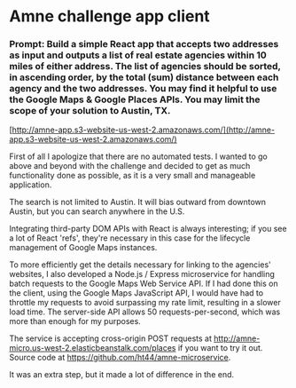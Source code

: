 # Amne challenge app client

### Prompt: Build a simple React app that accepts two addresses as input and outputs a list of real estate agencies within 10 miles of either address. The list of agencies should be sorted, in ascending order, by the total (sum) distance between each agency and the two addresses. You may find it helpful to use the Google Maps & Google Places APIs. You may limit the scope of your solution to Austin, TX.

[http://amne-app.s3-website-us-west-2.amazonaws.com/](http://amne-app.s3-website-us-west-2.amazonaws.com/)

First of all I apologize that there are no automated tests. I wanted to go above and beyond with the challenge and decided to get as much functionality done as possible, as it is a very small and manageable application.

The search is not limited to Austin. It will bias outward from downtown Austin, but you can search anywhere in the U.S.

Integrating third-party DOM APIs with React is always interesting; if you see a lot of React 'refs', they're necessary in this case for the lifecycle management of Google Maps instances.

To more efficiently get the details necessary for linking to the agencies' websites, I also developed a Node.js / Express microservice for handling batch requests to the Google Maps Web Service API. If I had done this on the client, using the Google Maps JavaScript API, I would have had to throttle my requests to avoid surpassing my rate limit, resulting in a slower load time. The server-side API allows 50 requests-per-second, which was more than enough for my purposes.

The service is accepting cross-origin POST requests at http://amne-micro.us-west-2.elasticbeanstalk.com/places if you want to try it out. Source code at https://github.com/ht44/amne-microservice.

It was an extra step, but it made a lot of difference in the end.
